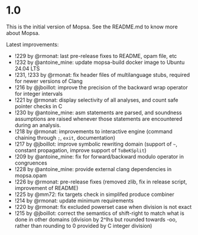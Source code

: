 # 1.0

This is the initial version of Mopsa. See the README.md to know more about Mopsa. 

Latest improvements:
- !229 by @rmonat: last pre-release fixes to README, opam file, etc
- !232 by @antoine_mine: update mopsa-build docker image to Ubuntu 24.04 LTS
- !231, !233 by @rmonat: fix header files of multilanguage stubs, required for newer versions of Clang
- !216 by @jboillot: improve the precision of the backward wrap operator for integer intervals
- !221 by @rmonat: display selectivity of all analyses, and count safe pointer checks in C
- !230 by @antoine_mine: asm statements are parsed, and soundness assumptions are raised whenever those statements are encountered during an analysis.
- !218 by @rmonat: improvements to interactive engine (command chaining through `;`, `exit`, documentation)
- !217 by @jboillot: improve symbolic rewriting domain (support of `~`, constant propagation, improve support of `ToBeKSplit`)
- !209 by @antoine_mine: fix for forward/backward modulo operator in congruences
- !228 by @antoine_mine: provide external clang dependencies in mopsa.opam
- !226 by @rmonat: pre-release fixes (removed zlib, fix in release script, improvement of README)
- !225 by @mm72: fix targets check in simplifed produce combiner
- !214 by @rmonat: update minimum requirements
- !220 by @rmonat: fix excluded powerset case when division is not exact
- !215 by @jboillot: correct the semantics of shift-right to match what is done in other domains (division by 2^lhs but rounded towards -oo, rather than rounding to 0 provided by C integer division)
